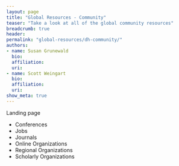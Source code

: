 ```yaml
---
layout: page
title: "Global Resources - Community"
teaser: "Take a look at all of the global community resources"
breadcrumb: true
header:
permalink: "global-resources/dh-community/"
authors: 
- name: Susan Grunewald
  bio:
  affiliation:
  uri:
- name: Scott Weingart
  bio:
  affiliation:
  uri:
show_meta: true
---
```

Landing page
* Conferences
* Jobs
* Journals
* Online Organizations
* Regional Organizations
* Scholarly Organizations